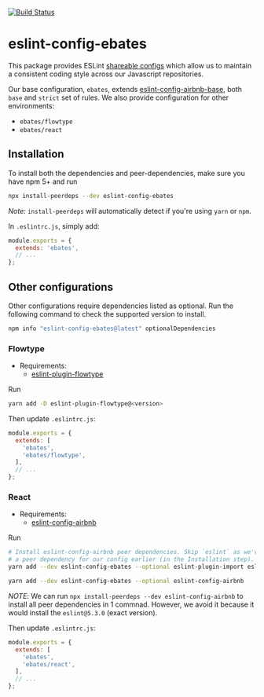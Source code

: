 [![Build Status](https://travis-ci.org/ebates-inc/eslint-config.svg?branch=master)](https://travis-ci.org/ebates-inc/eslint-config)

# eslint-config-ebates

This package provides ESLint [shareable configs](https://eslint.org/docs/developer-guide/shareable-configs) which allow us to
maintain a consistent coding style across our Javascript repositories.

Our base configuration, `ebates`, extends [eslint-config-airbnb-base](https://github.com/airbnb/javascript/tree/master/packages/eslint-config-airbnb-base), both `base` and `strict` set of rules.
We also provide configuration for other environments:
- `ebates/flowtype`
- `ebates/react`

## Installation

To install both the dependencies and peer-dependencies, make sure you have npm 5+
and run

```bash
npx install-peerdeps --dev eslint-config-ebates
```

*Note:* `install-peerdeps` will automatically detect if you're using `yarn` or `npm`.

In `.eslintrc.js`, simply add:
```js
module.exports = {
  extends: 'ebates',
  // ...
};
```

## Other configurations

Other configurations require dependencies listed as optional. Run the
following command to check the supported version to install.
```bash
npm info "eslint-config-ebates@latest" optionalDependencies
```

### Flowtype

- Requirements:
    + [eslint-plugin-flowtype](https://github.com/gajus/eslint-plugin-flowtype)

Run
```bash
yarn add -D eslint-plugin-flowtype@<version>
```

Then update `.eslintrc.js`:
```js
module.exports = {
  extends: [
    'ebates',
    'ebates/flowtype',
  ],
  // ...
};
```

### React

- Requirements:
    + [eslint-config-airbnb](https://github.com/airbnb/javascript/tree/master/packages/eslint-config-airbnb)

Run
```bash
# Install eslint-config-airbnb peer dependencies. Skip `eslint` as we've already installed it as
# a peer dependency for our config earlier (in the Installation step).
yarn add --dev eslint-config-ebates --optional eslint-plugin-import eslint-plugin-jsx-a11y eslint-plugin-react

yarn add --dev eslint-config-ebates --optional eslint-config-airbnb
```

*NOTE*: We can run `npx install-peerdeps --dev eslint-config-airbnb` to install all peer dependencies
in 1 commnad. However, we avoid it because it would install the `eslint@5.3.0` (exact version).

Then update `.eslintrc.js`:
```js
module.exports = {
  extends: [
    'ebates',
    'ebates/react',
  ],
  // ...
};
```
